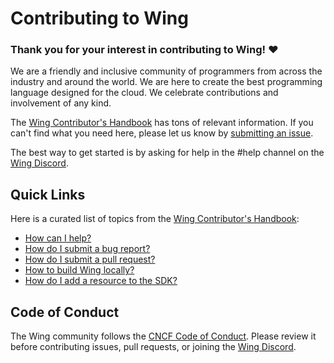 # Contributing to Wing

### Thank you for your interest in contributing to Wing! ❤️

We are a friendly and inclusive community of programmers from across the
industry and around the world.  We are here to create the best programming
language designed for the cloud. We celebrate contributions and involvement of
any kind.

The [Wing Contributor's Handbook] has tons of relevant information. If you can't find what you need
here, please let us know by [submitting an issue].

The best way to get started is by asking for help in the #help channel on
the [Wing Discord].

## Quick Links

Here is a curated list of topics from the [Wing Contributor's Handbook]:

* [How can I help?](https://www.winglang.io/contributing/)
* [How do I submit a bug report?](https://www.winglang.io/contributing/start-here/bugs)
* [How do I submit a pull request?](https://www.winglang.io/contributing/start-here/pull_requests)
* [How to build Wing locally?](https://www.winglang.io/contributing/start-here/development)
* [How do I add a resource to the SDK?](https://www.winglang.io/contributing/start-here/wingsdk)

## Code of Conduct

The Wing community follows the [CNCF Code of Conduct](https://github.com/cncf/foundation/blob/main/code-of-conduct.md). Please review it before contributing issues, pull requests, or joining the [Wing Discord].

[Wing Discord]: https://t.winglang.io/discord
[Wing Contributor's Handbook]: https://www.winglang.io/contributing/
[submitting an issue]: https://github.com/winglang/wing/issues/new
